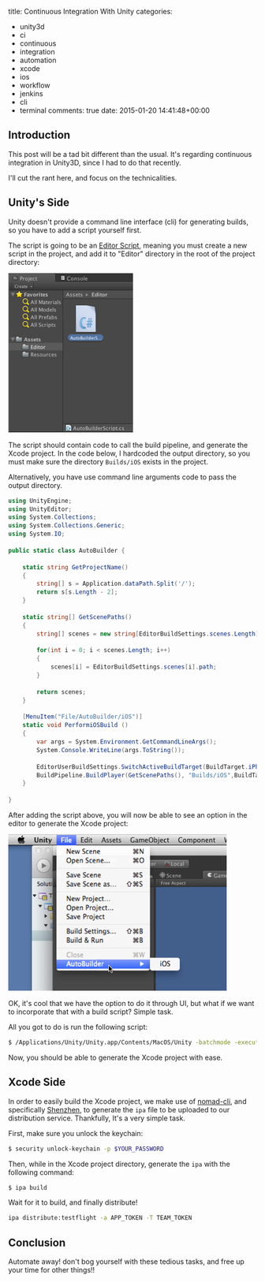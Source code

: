 title: Continuous Integration With Unity
categories:
- unity3d
- ci
- continuous
- integration
- automation
- xcode
- ios
- workflow
- jenkins
- cli
- terminal
comments: true
date: 2015-01-20 14:41:48+00:00

## Introduction

This post will be a tad bit different than the usual. It's regarding continuous integration in Unity3D, since I had to do that recently.

I'll cut the rant here, and focus on the technicalities.

## Unity's Side

Unity doesn't provide a command line interface (cli) for generating builds, so you have to add a script yourself first.

The script is going to be an [Editor Script](http://docs.unity3d.com/Manual/ExtendingTheEditor.html), meaning you must create a new script in the project, and add it to "Editor" directory in the root of the project directory:

![image](/images/unity-script.png)

The script should contain code to call the build pipeline, and generate the Xcode project. In the code below, I hardcoded the output directory, so you must make sure the directory `Builds/iOS` exists in the project.

Alternatively, you have use command line arguments code to pass the output directory.

```csharp
using UnityEngine;
using UnityEditor;
using System.Collections;
using System.Collections.Generic;
using System.IO;

public static class AutoBuilder {

    static string GetProjectName()
    {
        string[] s = Application.dataPath.Split('/');
        return s[s.Length - 2];
    }
    
    static string[] GetScenePaths()
    {
        string[] scenes = new string[EditorBuildSettings.scenes.Length];
        
        for(int i = 0; i < scenes.Length; i++)
        {
            scenes[i] = EditorBuildSettings.scenes[i].path;
        }
        
        return scenes;
    }

    [MenuItem("File/AutoBuilder/iOS")]
    static void PerformiOSBuild ()
    {
        var args = System.Environment.GetCommandLineArgs();
        System.Console.WriteLine(args.ToString());

        EditorUserBuildSettings.SwitchActiveBuildTarget(BuildTarget.iPhone);
        BuildPipeline.BuildPlayer(GetScenePaths(), "Builds/iOS",BuildTarget.iPhone,BuildOptions.None);
    }

}
```

After adding the script above, you will now be able to see an option in the editor to generate the Xcode project:

![image](/images/unity-editor-script.png)

OK, it's cool that we have the option to do it through UI, but what if we want to incorporate that with a build script? Simple task.

All you got to do is run the following script:

```bash
$ /Applications/Unity/Unity.app/Contents/MacOS/Unity -batchmode -executeMethod AutoBuilder.PerformiOSBuild -quit
```

Now, you should be able to generate the Xcode project with ease.

## Xcode Side

In order to easily build the Xcode project, we make use of [nomad-cli](http://nomad-cli.com/), and specifically [Shenzhen](https://github.com/nomad/Shenzhen), to generate the `ipa` file to be uploaded to our distribution service. Thankfully, It's a very simple task.

First, make sure you unlock the keychain:

```bash
$ security unlock-keychain -p $YOUR_PASSWORD
```

Then, while in the Xcode project directory, generate the `ipa` with the following command:

```bash
$ ipa build
```

Wait for it to build, and finally distribute!

```bash
ipa distribute:testflight -a APP_TOKEN -T TEAM_TOKEN
```

## Conclusion

Automate away! don't bog yourself with these tedious tasks, and free up your time for other things!!

